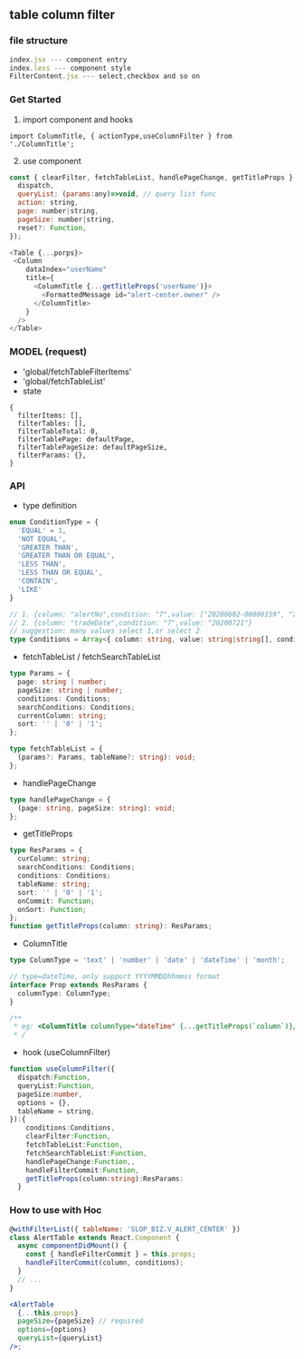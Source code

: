 ## table column filter

### file structure

```hooks.js --- separate state and func
index.jsx --- component entry
index.less --- component style
FilterContent.jsx --- select,checkbox and so on
```

### Get Started

1. import component and hooks

`import ColumnTitle, { actionType,useColumnFilter } from './ColumnTitle';`

2. use component

```js
const { clearFilter, fetchTableList, handlePageChange, getTitleProps } = useColumnFilter({
  dispatch,
  queryList: (params:any)=>void, // query list func
  action: string,
  page: number|string,
  pageSize: number|string,
  reset?: Function,
});

<Table {...porps}>
 <Column
    dataIndex="userName"
    title={
      <ColumnTitle {...getTitleProps('userName')}>
        <FormattedMessage id="alert-center.owner" />
      </ColumnTitle>
    }
  />
</Table>
```

### MODEL (request)

- 'global/fetchTableFilterItems'
- 'global/fetchTableList'
- state

```
{
  filterItems: [],
  filterTables: [],
  filterTableTotal: 0,
  filterTablePage: defaultPage,
  filterTablePageSize: defaultPageSize,
  filterParams: {},
}
```

### API

- type definition

```typescript
enum ConditionType = {
  'EQUAL' = 1,
  'NOT EQUAL',
  'GREATER THAN',
  'GREATER THAN OR EQUAL',
  'LESS THAN',
  'LESS THAN OR EQUAL',
  'CONTAIN',
  'LIKE'
}

// 1. {column: "alertNo",condition: "7",value: ["20200602-00000159", "20200602-00000158"]}
// 2. {column: "tradeDate",condition: "7",value: "20200721"}
// suggestion: many values select 1,or select 2
type Conditions = Array<{ column: string, value: string|string[], condition: ConditionType }>
```

- fetchTableList / fetchSearchTableList

```typescript
type Params = {
  page: string | number;
  pageSize: string | number;
  conditions: Conditions;
  searchConditions: Conditions;
  currentColumn: string;
  sort: '' | '0' | '1';
};

type fetchTableList = {
  (params?: Params, tableName?: string): void;
};
```

- handlePageChange

```typescript
type handlePageChange = {
  (page: string, pageSize: string): void;
};
```

- getTitleProps

```typescript
type ResParams = {
  curColumn: string;
  searchConditions: Conditions;
  conditions: Conditions;
  tableName: string;
  sort: '' | '0' | '1';
  onCommit: Function;
  onSort: Function;
};
function getTitleProps(column: string): ResParams;
```

- ColumnTitle

```typescript
type ColumnType = 'text' | 'number' | 'date' | 'dateTime' | 'month';

// type=dateTime, only support YYYYMMDDhhmmss format
interface Prop extends ResParams {
  columnType: ColumnType;
}

/**
 * eg: <ColumnTitle columnType="dateTime" {...getTitleProps(`column`)}/>
 * /
```

- hook (useColumnFilter)

```typescript
function useColumnFilter({
  dispatch:Function,
  queryList:Function,
  pageSize:number,
  options = {},
  tableName = string,
}):{
    conditions:Conditions,
    clearFilter:Function,
    fetchTableList:Function,
    fetchSearchTableList:Function,
    handlePageChange:Function,,
    handleFilterCommit:Function,
    getTitleProps(column:string):ResParams:
  }
```

### How to use with Hoc

```jsx
@withFilterList({ tableName: 'SLOP_BIZ.V_ALERT_CENTER' })
class AlertTable extends React.Component {
  async componentDidMount() {
    const { handleFilterCommit } = this.props;
    handleFilterCommit(column, conditions);
  }
  // ...
}

<AlertTable
  {...this.props}
  pageSize={pageSize} // required
  options={options}
  queryList={queryList}
/>;
```
